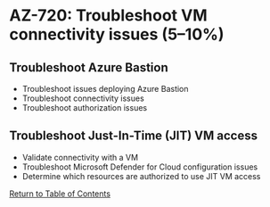 # AZ-720: Troubleshoot VM connectivity issues (5–10%)

## Troubleshoot Azure Bastion
* Troubleshoot issues deploying Azure Bastion
* Troubleshoot connectivity issues
* Troubleshoot authorization issues

## Troubleshoot Just-In-Time (JIT) VM access
* Validate connectivity with a VM
* Troubleshoot Microsoft Defender for Cloud configuration issues
* Determine which resources are authorized to use JIT VM access

[Return to Table of Contents](README.md)